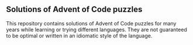 ## Solutions of Advent of Code puzzles

This repository contains solutions of Advent of Code puzzles for many years while learning or trying different languages.
They are not guaranteed to be optimal or written in an idiomatic style of the language.
